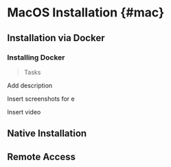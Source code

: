 # MacOS Installation {#mac}


## Installation via Docker

### Installing Docker

> Tasks 

Add description

Insert screenshots for e

Insert video


### 

## Native Installation


## Remote Access
